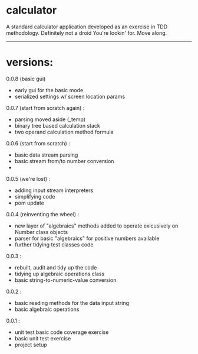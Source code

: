 # calculator

A standard calculator application developed as an exercise in TDD methodology.
Definitely not a droid You're lookin' for. Move along.

* * *

# versions:

0.0.8 (basic gui)
+ early gui for the basic mode
+ serialized settings w/ screen location params

0.0.7 (start from scratch again) :
+ parsing moved aside (_temp)
+ binary tree based calculation stack
+ two operand calculation method formula 

0.0.6 (start from scratch) :
+ basic data stream parsing
+ basic stream from/to number conversion
+ 

0.0.5 (we're lost) :
+ adding input stream interpreters
+ simplifying code
+ pom update

0.0.4 (reinventing the wheel) :
+ new layer of "algebraics" methods added to operate exlcusively on Number class objects
+ parser for basic "algebraics" for positive numbers available
+ further tidying test classes code

0.0.3 :
+ rebuilt, audit and tidy up the code
+ tidying up algebraic operations class
+ basic string-to-numeric-value conversion

0.0.2 :
+ basic reading methods for the data input string
+ basic algebraic operations

0.0.1 :
+ unit test basic code coverage exercise
+ basic unit test exercise
+ project setup
